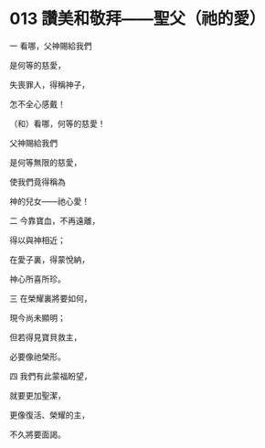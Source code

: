# 013 讚美和敬拜——聖父（祂的愛）

一 看哪，父神賜給我們

是何等的慈愛，

失喪罪人，得稱神子，

怎不全心感戴！

（和）看哪，何等的慈愛！

父神賜給我們

是何等無限的慈愛，

使我們竟得稱為

神的兒女——祂心愛！

二 今靠寶血，不再遠離，

得以與神相近；

在愛子裏，得蒙悅納，

神心所喜所珍。

三 在榮耀裏將要如何，

現今尚未顯明；

但若得見寶貝救主，

必要像祂榮形。

四 我們有此蒙福盼望，

就要更加聖潔，

更像復活、榮耀的主，

不久將要面謁。

